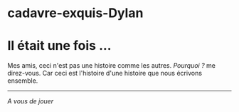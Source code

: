 # cadavre-exquis-Dylan
# Il était une fois ... 

Mes amis, ceci n'est pas une histoire comme les autres. 
*Pourquoi ?* me direz-vous. 
Car ceci est l'histoire d'une histoire que nous écrivons ensemble.

---
*A vous de jouer*